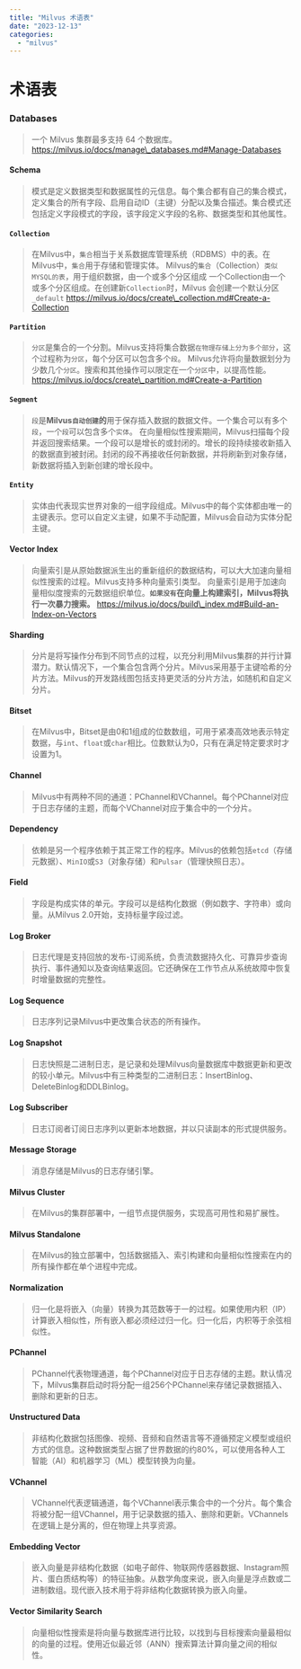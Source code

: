 ```yaml
---
title: "Milvus 术语表"
date: "2023-12-13"
categories: 
  - "milvus"
---
```


# 术语表

### Databases

> 一个 Milvus 集群最多支持 64 个数据库。 https://milvus.io/docs/manage\_databases.md#Manage-Databases

#### Schema

> 模式是定义数据类型和数据属性的元信息。每个集合都有自己的集合模式，定义集合的所有字段、启用自动ID（主键）分配以及集合描述。集合模式还包括定义字段模式的字段，该字段定义字段的名称、数据类型和其他属性。

#### **`Collection`**

> 在Milvus中，`集合`相当于关系数据库管理系统（RDBMS）中的表。在Milvus中，`集合`用于存储和管理实体。 Milvus的`集合`（Collection）`类似MYSQL的表`，用于组织数据，由一个或多个分区组成 一个Collection由一个或多个分区组成。在创建新`Collection`时，Milvus 会创建一个默认分区`_default` https://milvus.io/docs/create\_collection.md#Create-a-Collection

#### **`Partition`**

> `分区`是集合的一个分割。Milvus支持将集合数据`在物理存储上分为多个部分`，这个过程称为`分区`，每个分区可以包含多个`段`。 Milvus允许将向量数据划分为少数几个`分区`。搜索和其他操作可以限定在一个`分区`中，以提高性能。 https://milvus.io/docs/create\_partition.md#Create-a-Partition

#### **`Segment`**

> `段`是**Milvus`自动创建`的**用于保存插入数据的数据文件。一个集合可以有多个`段`，一个`段`可以包含多个`实体`。 在向量相似性搜索期间，Milvus扫描每个段并返回搜索结果。一个段可以是增长的或封闭的。增长的段持续接收新插入的数据直到被封闭。封闭的段不再接收任何新数据，并将刷新到对象存储，新数据将插入到新创建的增长段中。

#### **`Entity`**

> 实体由代表现实世界对象的一组字段组成。Milvus中的每个实体都由唯一的主键表示。您可以自定义主键，如果不手动配置，Milvus会自动为实体分配主键。

#### **Vector Index**

> 向量索引是从原始数据派生出的重新组织的数据结构，可以大大加速向量相似性搜索的过程。Milvus支持多种向量索引类型。 向量索引是用于加速向量相似度搜索的元数据组织单位。**`如果没有`在向量上构建索引，Milvus将执行一次暴力搜索。** https://milvus.io/docs/build\_index.md#Build-an-Index-on-Vectors

#### Sharding

> 分片是将写操作分布到不同节点的过程，以充分利用Milvus集群的并行计算潜力。默认情况下，一个集合包含两个分片。Milvus采用基于主键哈希的分片方法。Milvus的开发路线图包括支持更灵活的分片方法，如随机和自定义分片。

#### Bitset

> 在Milvus中，Bitset是由0和1组成的位数数组，可用于紧凑高效地表示特定数据，与`int`、`float`或`char`相比。位数默认为0，只有在满足特定要求时才设置为1。

#### Channel

> Milvus中有两种不同的通道：PChannel和VChannel。每个PChannel对应于日志存储的主题，而每个VChannel对应于集合中的一个分片。

#### Dependency

> 依赖是另一个程序依赖于其正常工作的程序。Milvus的依赖包括`etcd`（存储元数据）、`MinIO`或`S3`（对象存储）和`Pulsar`（管理快照日志）。

#### Field

> 字段是构成实体的单元。字段可以是结构化数据（例如数字、字符串）或向量。从Milvus 2.0开始，支持标量字段过滤。

#### Log Broker

> 日志代理是支持回放的发布-订阅系统，负责流数据持久化、可靠异步查询执行、事件通知以及查询结果返回。它还确保在工作节点从系统故障中恢复时增量数据的完整性。

#### Log Sequence

> 日志序列记录Milvus中更改集合状态的所有操作。

#### Log Snapshot

> 日志快照是二进制日志，是记录和处理Milvus向量数据库中数据更新和更改的较小单元。Milvus中有三种类型的二进制日志：InsertBinlog、DeleteBinlog和DDLBinlog。

#### Log Subscriber

> 日志订阅者订阅日志序列以更新本地数据，并以只读副本的形式提供服务。

#### Message Storage

> 消息存储是Milvus的日志存储引擎。

#### Milvus Cluster

> 在Milvus的集群部署中，一组节点提供服务，实现高可用性和易扩展性。

#### Milvus Standalone

> 在Milvus的独立部署中，包括数据插入、索引构建和向量相似性搜索在内的所有操作都在单个进程中完成。

#### Normalization

> 归一化是将嵌入（向量）转换为其范数等于一的过程。如果使用内积（IP）计算嵌入相似性，所有嵌入都必须经过归一化。归一化后，内积等于余弦相似性。

#### PChannel

> PChannel代表物理通道，每个PChannel对应于日志存储的主题。默认情况下，Milvus集群启动时将分配一组256个PChannel来存储记录数据插入、删除和更新的日志。

#### Unstructured Data

> 非结构化数据包括图像、视频、音频和自然语言等不遵循预定义模型或组织方式的信息。这种数据类型占据了世界数据的约80%，可以使用各种人工智能（AI）和机器学习（ML）模型转换为向量。

#### VChannel

> VChannel代表逻辑通道，每个VChannel表示集合中的一个分片。每个集合将被分配一组VChannel，用于记录数据的插入、删除和更新。VChannels在逻辑上是分离的，但在物理上共享资源。

#### Embedding Vector

> 嵌入向量是非结构化数据（如电子邮件、物联网传感器数据、Instagram照片、蛋白质结构等）的特征抽象。从数学角度来说，嵌入向量是浮点数或二进制数组。现代嵌入技术用于将非结构化数据转换为嵌入向量。

#### Vector Similarity Search

> 向量相似性搜索是将向量与数据库进行比较，以找到与目标搜索向量最相似的向量的过程。使用近似最近邻（ANN）搜索算法计算向量之间的相似性。
